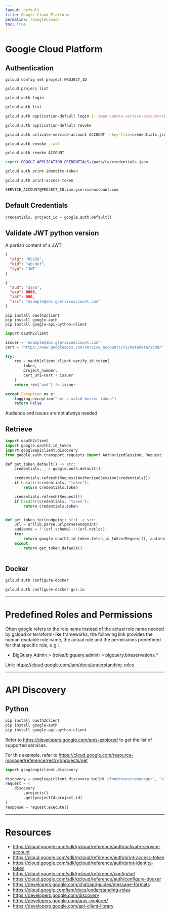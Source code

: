 ```yaml
---
layout: default
title: Google Cloud Platform
permalink: /GoogleCloud/
toc: True
---
```


# Google Cloud Platform

## Authentication

```
gcloud config set project PROJECT_ID
```

```bash
gcloud projecs list
```

```bash
gcloud auth login
```

```bash
gcloud auth list
```

```bash
gcloud auth application-default login [--impersonate-service-account=SERVICE_ACCOUNT]
```

```bash
gcloud auth application-default revoke
```

```bash
gcloud auth activate-service-account ACCOUNT --key-file=credentials.json
```

```bash
gcloud auth revoke --all
```

```bash
gcloud auth revoke ACCOUNT
```

```bash
export GOOGLE_APPLICATION_CREDENTIALS=/path/to/credentials.json
```

```bash
gcloud auth print-identity-token
```

```bash
gcloud auth print-access-token
```

```bash
SERVICE_ACCOUNT@PROJECT_ID.iam.gserviceaccount.com
```

## Default Credentials

```python
credentials, project_id = google.auth.default()
```

## Validate JWT python version

A partian content of a JWT:


```json
{
  "alg": "RS256",
  "kid": "abcdef",
  "typ": "JWT"
}

{
  "aud": "aaaa",
  "exp": 0000,
  "iat": 000,
  "iss": "example@abc.gserviceaccount.com"
}
```

```
pip install oauth2client
pip install google-auth
pip install google-api-python-client
```

```python
import oauth2client

issuer = 'example@abc.gserviceaccount.com'
cert = 'https://www.googleapis.com/service_accounts/v1/metadata/x509/'

try:
    res = oauth2client.client.verify_id_token(
        token, 
        project_number, 
        cert_uri=cert + issuer
    )
    return res['aud'] != issuer

except Exception as e:
    logging.exception("not a valid bearer token")
    return False
```

Audience and issues are not always needed

## Retrieve 

``` python
import oauth2client
import google.oauth2.id_token
import googleapiclient.discovery
from google.auth.transport.requests import AuthorizedSession, Request

def get_token_default() -> str:
    credentials, _ = google.auth.default()

    credentials.refresh(Request(AuthorizedSession(credentials)))
    if hasattr(credentials, "token"):
        return credentials.token

    credentials.refresh(Request())
    if hasattr(credentials, "token"):
        return credentials.token


def get_token_for(endpoint: str) -> str:
    url = urllib.parse.urlparse(endpoint)
    audience = f'{url.scheme}://{url.netloc}'
    try:
        return google.oauth2.id_token.fetch_id_token(Request(), audience)
    except:
        return get_token_default()
    
```

## Docker

```bash
gcloud auth configure-docker
```

```bash
gcloud auth configure-docker gcr.io
```

---

# Predefined Roles and Permissions

Often google refers to the role name instead of the actual role name needed
by gcloud or terraform-like frameworks, the following link provides the human 
readable role name, the actual role and the permissions predefined for 
that specific role, e.g.:

- BigQuery Admin > (roles/bigquery.admin) > bigquery.bireservations.*

Link: https://cloud.google.com/iam/docs/understanding-roles

---

# API Discovery

## Python

``` bash
pip install oauth2client
pip install google-auth
pip install google-api-python-client
```

Refer to https://developers.google.com/apis-explorer/ to get the list of supported
services.

For this example, refer to https://cloud.google.com/resource-manager/reference/rest/v1/projects/get

```python
import googleapiclient.discovery

discovery = googleapiclient.discovery.build('cloudresourcemanager', 'v1')
request = (
    discovery
        .projects()
        .get(projectId=project_id)
)
response = request.execute()
```

---

# Resources

- https://cloud.google.com/sdk/gcloud/reference/auth/activate-service-account
- https://cloud.google.com/sdk/gcloud/reference/auth/print-access-token
- https://cloud.google.com/sdk/gcloud/reference/auth/print-identity-token
- https://cloud.google.com/sdk/gcloud/reference/config/set
- https://cloud.google.com/sdk/gcloud/reference/auth/configure-docker
- https://developers.google.com/chat/api/guides/message-formats
- https://cloud.google.com/iam/docs/understanding-roles
- https://developers.google.com/discovery
- https://developers.google.com/apis-explorer/
- https://developers.google.com/api-client-library
